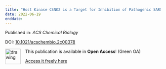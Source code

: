 ```yaml
---
title: "Host Kinase CSNK2 is a Target for Inhibition of Pathogenic SARS-like β-Coronaviruses"
date: 2022-06-19
enddate:
---
```


Published in: *ACS Chemical Biology*

DOI: [10.1021/acschembio.2c00378](https://doi.org/10.1021/acschembio.2c00378)

<img src="https://upload.wikimedia.org/wikipedia/commons/thumb/9/90/Open_Access_logo_PLoS_white_green.svg/576px-Open_Access_logo_PLoS_white_green.svg.png" alt="drawing" width="50" align="left"/> &nbsp;&nbsp;&nbsp;This publication is available in **Open Access**! (Green OA)

&nbsp;&nbsp;&nbsp;<a href="https://www.ncbi.nlm.nih.gov/pmc/articles/PMC9236220" download>Access it freely here</a>


